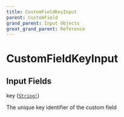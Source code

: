 ```yaml
---
title: CustomFieldKeyInput
parent: CustomField
grand_parent: Input Objects
great_grand_parent: Reference
---
```


<h1>CustomFieldKeyInput</h1>

<h2>Input Fields</h2>

<div class="field-entry ">
  <span id="key" class="field-name anchored">key (<code><a href="/docs/reference/scalar/string">String!</a></code>)</span>

  <div class="description-wrapper">
   <p>The unique key identifier of the custom field</p>

  </div>
</div>

